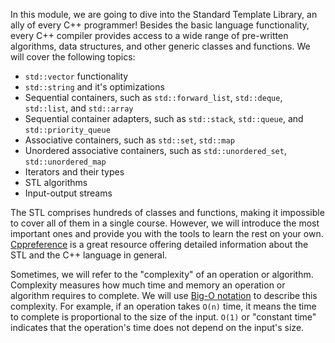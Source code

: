 In this module, we are going to dive into the Standard Template Library, an ally of every C++ programmer!
Besides the basic language functionality, every C++ compiler provides access to a wide range of pre-written algorithms,
data structures, and other generic classes and functions.
We will cover the following topics:
- `std::vector` functionality
- `std::string` and it's optimizations
- Sequential containers, such as `std::forward_list`, `std::deque`, `std::list`, and `std::array`
- Sequential container adapters, such as `std::stack`, `std::queue`, and `std::priority_queue`
- Associative containers, such as `std::set`, `std::map`
- Unordered associative containers, such as `std::unordered_set`, `std::unordered_map`
- Iterators and their types
- STL algorithms
- Input-output streams

The STL comprises hundreds of classes and functions, making it impossible to cover all of them in a single course.
However, we will introduce the most important ones and provide you with the tools to learn the rest on your own.
[Cppreference](https://en.cppreference.com/w/)
is a great resource offering detailed information about the STL and the C++ language in general.

Sometimes, we will refer to the "complexity" of an operation or algorithm.
Complexity measures how much time and memory an operation or algorithm requires to complete.
We will use [Big-O notation](https://en.wikipedia.org/wiki/Big_O_notation)
to describe this complexity.
For example, if an operation takes `O(n)` time,
it means the time to complete is proportional to the size of the input.
`O(1)` or "constant time" indicates that the operation's time does not depend on the input's size.
